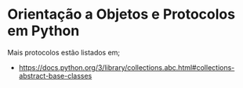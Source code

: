 # Orientação a Objetos e Protocolos em Python

Mais protocolos estão listados em;
- https://docs.python.org/3/library/collections.abc.html#collections-abstract-base-classes
